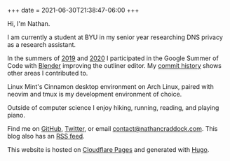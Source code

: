 +++
date = 2021-06-30T21:38:47-06:00
+++

Hi, I'm Nathan.

I am currently a student at BYU in my senior year researching DNS privacy as a research assistant.

In the summers of [2019](https://summerofcode.withgoogle.com/archive/2019/projects/5416561530109952/) and
[2020](https://summerofcode.withgoogle.com/archive/2020/projects/5735262606327808/) I participated in the Google Summer of Code
with [Blender](https://www.blender.org) improving the outliner editor.
My [commit history](https://miikahweb.com/en/blender/git-statistics/developers/natecraddock) shows other areas I contributed to.

Linux Mint's Cinnamon desktop environment on Arch Linux, paired with neovim and tmux is my development environment of choice.

Outside of computer science I enjoy hiking, running, reading, and playing piano.

Find me on [GitHub](https://github.com/natecraddock), [Twitter](https://twitter.com/natecraddock),
or email [contact@nathancraddock.com](mailto:contact@nathancraddock.com). This blog also has an [RSS feed](/feed.xml).

This website is hosted on [Cloudflare Pages](https://pages.cloudflare.com/) and generated with [Hugo](https://gohugo.io).
